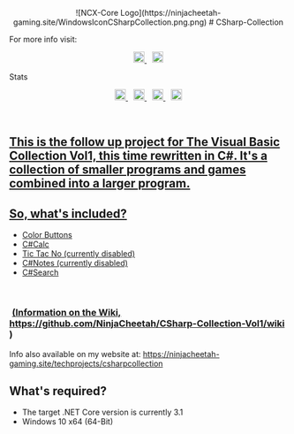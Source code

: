 <p align="center">
![NCX-Core Logo](https://ninjacheetah-gaming.site/WindowsIconCSharpCollection.png.png)
# CSharp-Collection

 For more info visit:	
<p align="center">
</a>	
<a href="https://discord.com/invite/TbPXuFr" style="padding-left: 5px; padding-right: 5px;">
		<img src="https://img.shields.io/badge/Discord-Server-purple.svg" height="20">
</a>
<a href="https://www.youtube.com/channel/UCW7-9GMKhze0RoharpssuAA" style="padding-left: 5px; padding-right: 5px;">
		<img src="https://img.shields.io/badge/YouTube-Channel-red.svg" height="20">
  </a>
</p>    
Stats
<p align="center">
</a>	
<a href="https://github.com/NinjaCheetah/CSharp-Collection/workflows/.NET%20Core/badge.svg?branch=master" style="padding-left: 5px; padding-right: 5px;">
		<img src="https://github.com/NinjaCheetah/CSharp-Collection/workflows/.NET%20Core/badge.svg?branch=master" height="20">
	</a>	
<a href="https://img.shields.io/github/downloads/NinjaCheetah/CSharp-Collection/total?color=Aqua&label=Downloads" style="padding-left: 5px; padding-right: 5px;">
		<img src="https://img.shields.io/github/downloads/NinjaCheetah/CSharp-Collection/total?color=Aqua&label=Downloads" height="20">
	</a>	
<a href="https://img.shields.io/github/v/release/NinjaCheetah/CSharp-Collection?label=Latest%20Release" style="padding-left: 5px; padding-right: 5px;">
		<img src="https://img.shields.io/github/v/release/NinjaCheetah/CSharp-Collection?label=Latest%20Release" height="20">
	</a>	
<a href="https://img.shields.io/maintenance/yes/2020?label=Maintained" style="padding-left: 5px; padding-right: 5px;">
		<img src="https://img.shields.io/maintenance/yes/2020?label=Maintained" height="20">
</p>	


## This is the follow up project for The Visual Basic Collection Vol1, this time rewritten in C#. It's a collection of smaller programs and games combined into a larger program.
## So, what's included?
- Color Buttons
- C#Calc
- Tic Tac No (currently disabled)
- C#Notes (currently disabled)
- C#Search
### (Information on the Wiki, https://github.com/NinjaCheetah/CSharp-Collection-Vol1/wiki )
Info also available on my website at: https://ninjacheetah-gaming.site/techprojects/csharpcollection
## What's required?
- The target .NET Core version is currently 3.1
- Windows 10 x64 (64-Bit)
